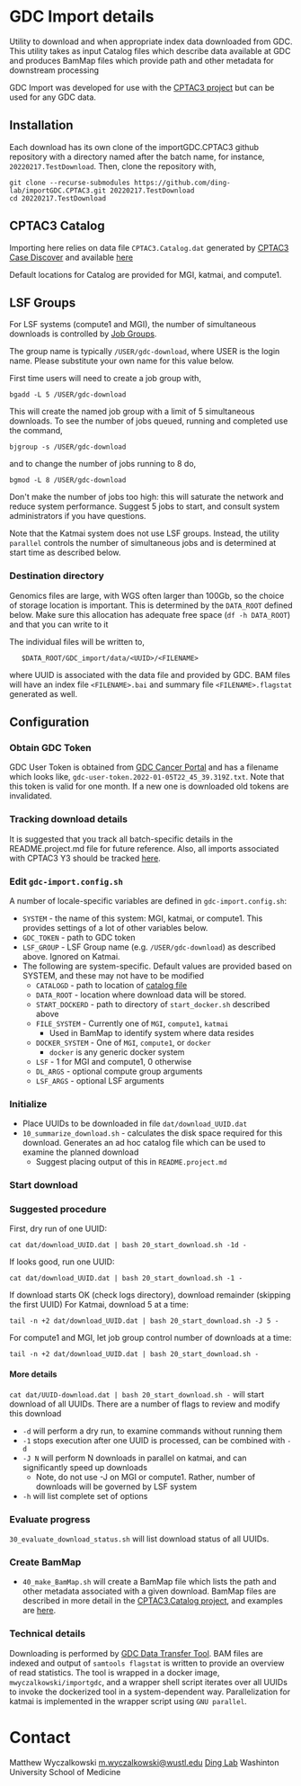 # GDC Import details

Utility to download and when appropriate index data downloaded from GDC.
This utility takes as input Catalog files which describe data available at
GDC and produces BamMap files which provide path and other metadata for
downstream processing

GDC Import was developed for use with the [CPTAC3
project](https://github.com/ding-lab/CPTAC3.catalog) but can be used for any
GDC data.

## Installation
Each download has its own clone of the importGDC.CPTAC3 github repository with a directory
named after the batch name, for instance, `20220217.TestDownload`.  Then, clone the repository with,
```
git clone --recurse-submodules https://github.com/ding-lab/importGDC.CPTAC3.git 20220217.TestDownload
cd 20220217.TestDownload
```

## CPTAC3 Catalog
Importing here relies on data file `CPTAC3.Catalog.dat` generated by [CPTAC3 Case Discover](https://github.com/ding-lab/CPTAC3.case.discover)
and available [here](https://github.com/ding-lab/CPTAC3.catalog/blob/master/CPTAC3.Catalog.dat)

Default locations for Catalog are provided for MGI, katmai, and compute1.

## LSF Groups
For LSF systems (compute1 and MGI), the number of simultaneous downloads is controlled by [Job Groups](https://docs.ris.wustl.edu/doc/compute/recipes/job-execution-examples.html?highlight=bjgroup#id9).

The group name is typically `/USER/gdc-download`, where USER is the login name.  Please substitute your own name 
for this value below.

First time users will need to create a job group with,
```
bgadd -L 5 /USER/gdc-download
```
This will create the named job group with a limit of 5 simultaneous downloads.  To see the number of jobs queued, running and completed use the command,
```
bjgroup -s /USER/gdc-download
```
and to change the number of jobs running to 8 do,
```
bgmod -L 8 /USER/gdc-download
```

Don't make the number of jobs too high: this will saturate the network and
reduce system performance.  Suggest 5 jobs to start, and consult system
administrators if you have questions.

Note that the Katmai system does not use LSF groups.  Instead, the utility
`parallel` controls the number of simultaneous jobs and is determined at start
time as described below.

### Destination directory
Genomics files are large, with WGS often larger than 100Gb, so the choice of storage location is important.
This is determined by the `DATA_ROOT` defined below.  Make sure this allocation has adequate free space (`df -h DATA_ROOT`)
and that you can write to it

The individual files will be written to,
```
   $DATA_ROOT/GDC_import/data/<UUID>/<FILENAME>
```
where UUID is associated with the data file and provided by GDC.  BAM files
will have an index file `<FILENAME>.bai` and summary file `<FILENAME>.flagstat`
generated as well.

## Configuration

### Obtain GDC Token

GDC User Token is obtained from [GDC Cancer
Portal](https://portal.gdc.cancer.gov/) and has a filename which looks like,
`gdc-user-token.2022-01-05T22_45_39.319Z.txt`.  Note that this token is valid
for one month.  If a new one is downloaded old tokens are invalidated.

### Tracking download details

It is suggested that you track all batch-specific details in the README.project.md file for future reference.
Also, all imports associated with CPTAC3 Y3 should be tracked [here](https://docs.google.com/spreadsheets/d/1fbBZRPgyM21E1Eq1Se4qzHRWPII34CIUWUutuKRRoCs/edit#gid=662389878).

### Edit `gdc-import.config.sh`
A number of locale-specific variables are defined in `gdc-import.config.sh`:

* `SYSTEM` - the name of this system: MGI, katmai, or compute1.  This provides settings of a lot of other variables below.
* `GDC_TOKEN` - path to GDC token
* `LSF_GROUP` - LSF Group name (e.g. `/USER/gdc-download`) as described above.  Ignored on Katmai.
* The following are system-specific.  Default values are provided based on SYSTEM, and these may not have to be modified
    * `CATALOGD` - path to location of [catalog file](https://github.com/ding-lab/CPTAC3.catalog)
    * `DATA_ROOT` - location where download data will be stored.  
    * `START_DOCKERD` - path to directory of `start_docker.sh` described above
    * `FILE_SYSTEM` - Currently one of `MGI`, `compute1`, `katmai`
        * Used in BamMap to identify system where data resides
    * `DOCKER_SYSTEM` - One of `MGI`, `compute1`, or `docker`
        * `docker` is any generic docker system
    * `LSF` - 1 for MGI and compute1, 0 otherwise
    * `DL_ARGS`  - optional compute group arguments
    * `LSF_ARGS` - optional LSF arguments


### Initialize

* Place UUIDs to be downloaded in file `dat/download_UUID.dat`
* `10_summarize_download.sh` - calculates the disk space required for this download.  Generates
   an ad hoc catalog file which can be used to examine the planned download
    * Suggest placing output of this in `README.project.md`

### Start download

### Suggested procedure
First, dry run of one UUID:
```
cat dat/download_UUID.dat | bash 20_start_download.sh -1d -
```

If looks good, run one UUID:
```
cat dat/download_UUID.dat | bash 20_start_download.sh -1 -
```

If download starts OK (check logs directory), download remainder (skipping the first UUID)
For Katmai, download 5 at a time:
```
tail -n +2 dat/download_UUID.dat | bash 20_start_download.sh -J 5 -
```

For compute1 and MGI, let job group control number of downloads at a time:
```
tail -n +2 dat/download_UUID.dat | bash 20_start_download.sh -
```

#### More details
`cat dat/UUID-download.dat | bash 20_start_download.sh -` will start download of all UUIDs. There are a number of flags to review and modify this download
* `-d` will perform a dry run, to examine commands without running them
* `-1` stops execution after one UUID is processed, can be combined with `-d`
* `-J N` will perform N downloads in parallel on katmai, and can significantly speed up downloads
  * Note, do not use -J on MGI or compute1.  Rather, number of downloads will be governed by LSF system
* `-h` will list complete set of options

### Evaluate progress

`30_evaluate_download_status.sh` will list download status of all UUIDs.  

### Create BamMap

* `40_make_BamMap.sh` will create a BamMap file which lists the path and other metadata associated with
a given download.  BamMap files are described in more detail in the [CPTAC3.Catalog project](https://github.com/ding-lab/CPTAC3.catalog), 
and examples are [here](https://github.com/ding-lab/CPTAC3.catalog/tree/master/BamMap).

### Technical details

Downloading is performed by [GDC Data Transfer
Tool](https://gdc.cancer.gov/access-data/gdc-data-transfer-tool).  BAM files
are indexed and output of `samtools flagstat` is written to provide an overview
of read statistics.  The tool is wrapped in a docker image,
`mwyczalkowski/importgdc`, and a wrapper shell script iterates over all UUIDs
to invoke the dockerized tool in a system-dependent way.  Parallelization for
katmai is implemented in the wrapper script using `GNU parallel`.


# Contact 

   Matthew Wyczalkowski <m.wyczalkowski@wustl.edu>
   [Ding Lab](http://dinglab.wustl.edu)
   Washinton University School of Medicine
